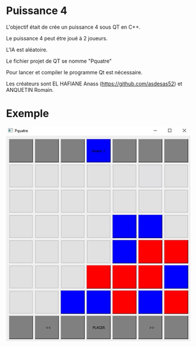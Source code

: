 # Puissance 4

L'objectif était de crée un puissance 4 sous QT en C++.

Le puissance 4 peut étre joué à 2 joueurs.

L'IA est aléatoire.

Le fichier projet de QT se nomme "Pquatre"

Pour lancer et compiler le programme Qt est nécessaire.

Les créateurs sont EL HAFIANE Anass (https://github.com/asdesas52) et ANQUETIN Romain.


# Exemple

![ScreenShot](/P4image.JPG?raw=true "Exemple de partie")
